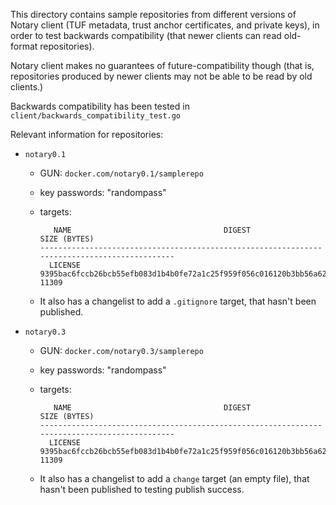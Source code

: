 This directory contains sample repositories from different versions of Notary client (TUF metadata, trust anchor certificates, and private keys), in order to test backwards compatibility (that newer clients can read old-format repositories).

Notary client makes no guarantees of future-compatibility though (that is, repositories produced by newer clients may not be able to be read by old clients.)

Backwards compatibility has been tested in `client/backwards_compatibility_test.go`

Relevant information for repositories:

- `notary0.1`
	- GUN: `docker.com/notary0.1/samplerepo`
	- key passwords: "randompass"
	- targets:

		```
		   NAME                                  DIGEST                                SIZE (BYTES)
		---------------------------------------------------------------------------------------------
		  LICENSE   9395bac6fccb26bcb55efb083d1b4b0fe72a1c25f959f056c016120b3bb56a62   11309
  		```
  	- It also has a changelist to add a `.gitignore` target, that hasn't been published.

- `notary0.3`
	- GUN: `docker.com/notary0.3/samplerepo`
	- key passwords: "randompass"
	- targets:

		```
		   NAME                                  DIGEST                                SIZE (BYTES)
		---------------------------------------------------------------------------------------------
		  LICENSE   9395bac6fccb26bcb55efb083d1b4b0fe72a1c25f959f056c016120b3bb56a62   11309
  		```
  	- It also has a changelist to add a `change` target (an empty file), that hasn't been published to testing publish success.